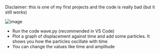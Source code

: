 Disclaimer: this is one of my first projects and the code is really bad (but it still works)

![image](https://github.com/Nantres/longitudinal-wave-visualiser/assets/148534700/35ee5429-3c15-4242-a7ad-d21d20e21378)

- Run the code wave.py (recommended in VS Code)
- Plot a graph of displacement against time and add some particles. It shows you how the particles oscillate with time
- You can change the values like time and amplitude
